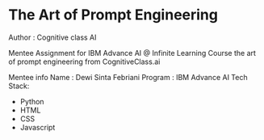 # The Art of Prompt Engineering
Author : Cognitive class AI

Mentee Assignment for IBM Advance AI @ Infinite Learning Course 
the art of prompt engineering from CognitiveClass.ai

Mentee info
Name : Dewi Sinta Febriani
Program : IBM Advance AI
Tech Stack:
- Python
- HTML
- CSS
- Javascript
